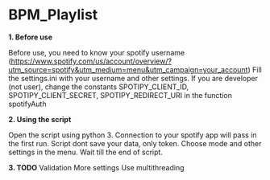 # BPM_Playlist

**1. Before use**

Before use, you need to know your spotify username (https://www.spotify.com/us/account/overview/?utm_source=spotify&utm_medium=menu&utm_campaign=your_account)
Fill the settings.ini with your username and other settings.
If you are developer (not user), change the constants SPOTIPY_CLIENT_ID, SPOTIPY_CLIENT_SECRET, SPOTIPY_REDIRECT_URI in the function spotifyAuth

**2. Using the script**

Open the script using python 3. Connection to your spotify app will pass in the first run. Script dont save your data, only token.
Choose mode and other settings in the menu. Wait till the end of script.

**3. TODO**
Validation
More settings
Use multithreading
